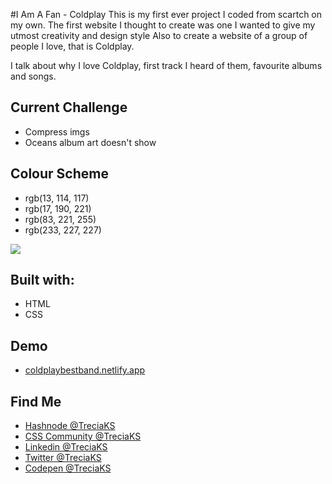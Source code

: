 #I Am A Fan - Coldplay
This is my first ever project I coded from scartch on my own. The first website I thought to create was one I wanted to give my utmost creativity and design style
Also to create a website of a group of people I love, that is Coldplay.

I talk about why I love Coldplay, first track I heard of them, favourite albums and songs.

<h2>Current Challenge</h2>
<ul>
  <li>Compress imgs</li>
  <li>Oceans album art doesn't show</li>
</ul>

<h2>Colour Scheme</h2>
<ul>
  <li>rgb(13, 114, 117)</li>
  <li>rgb(17, 190, 221)</li>
  <li>rgb(83, 221, 255)</li>
  <li>rgb(233, 227, 227)</li>
</ul>

<img src="https://user-images.githubusercontent.com/82657928/156155451-4008d174-e62b-4a90-8c84-cd92a48310e4.png">

<h2>Built with:</h2>
<ul>
  <li>HTML</li>
  <li>CSS</li>
</ul>

<h2>Demo</h2>
<ul>
  <li><a href=https://coldplaybestband.netlify.app">coldplaybestband.netlify.app</a></li>
</ul>

<h2>Find Me</h2>
<ul>
  <li><a href="https://hashnode.com/@TreciaKS">Hashnode @TreciaKS</a></li>
  <li><a href="https://discord.com/invite/PNpKMbZeqN">CSS Community @TreciaKS</a></li>
  <li><a href="https://www.linkedin.com/in/treciaks">Linkedin @TreciaKS</a></li>
  <li><a href="https://twitter.com/TreciaKS">Twitter @TreciaKS</a></li>
  <li><a href="https://codepen.io/treciaks">Codepen @TreciaKS</a></li>
</ul>
